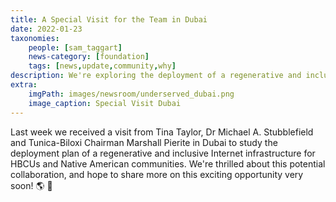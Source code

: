 ```yaml
---
title: A Special Visit for the Team in Dubai
date: 2022-01-23
taxonomies:
    people: [sam_taggart]
    news-category: [foundation]
    tags: [news,update,community,why]
description: We're exploring the deployment of a regenerative and inclusive Internet for HBCUs and Native American communities!
extra:
    imgPath: images/newsroom/underserved_dubai.png
    image_caption: Special Visit Dubai
---
```



Last week we received a visit from Tina Taylor, Dr Michael A. Stubblefield and Tunica-Biloxi Chairman Marshall Pierite in Dubai to study the deployment plan of a regenerative and inclusive Internet infrastructure for HBCUs and Native American communities. We're thrilled about this potential collaboration, and hope to share more on this exciting opportunity very soon! 🌎 🚀